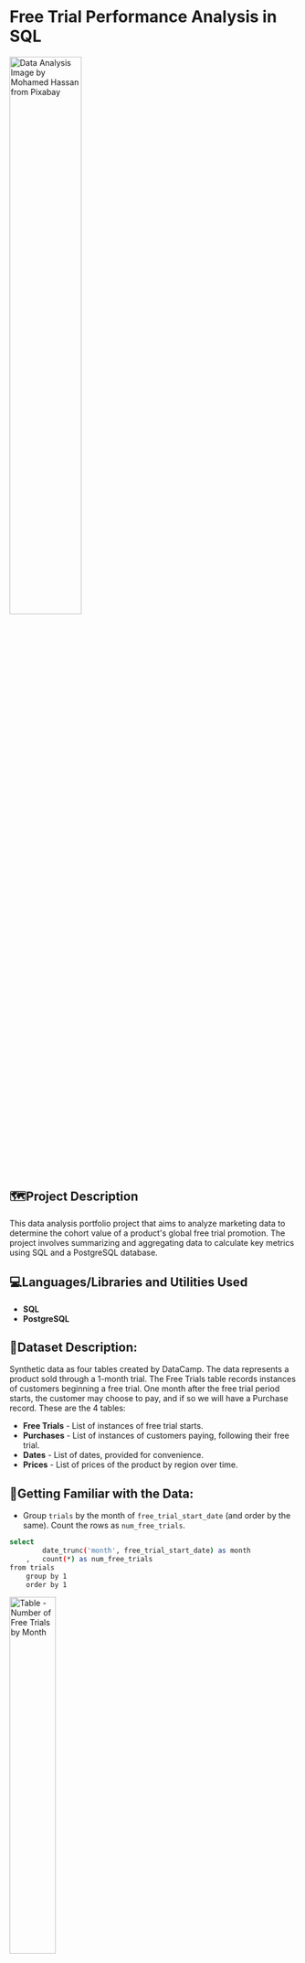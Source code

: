 # Free Trial Performance Analysis in SQL

<img src="https://i.imgur.com/t2nMfMU.png" height="50%" alt="Data Analysis Image by Mohamed Hassan from Pixabay"/>

<h2>🗺️Project Description</h2>
This data analysis portfolio project that aims to analyze marketing data to determine the cohort value of a product's global free trial promotion. The project involves summarizing and aggregating data to calculate key metrics using SQL and a PostgreSQL database.

<h2>💻Languages/Libraries and Utilities Used</h2>

- <b>SQL</b> 
- <b>PostgreSQL</b>

<h2>📝Dataset Description:</h2>
Synthetic data as four tables created by DataCamp. The data represents a product sold through a 1-month trial. The Free Trials table records instances of customers beginning a free trial. One month after the free trial period starts, the customer may choose to pay, and if so we will have a Purchase record. These are the 4 tables:

- <b>Free Trials</b> - List of instances of free trial starts.
- <b>Purchases</b> - List of instances of customers paying, following their free trial.
- <b>Dates</b> - List of dates, provided for convenience.
- <b>Prices</b> - List of prices of the product by region over time. 

<h2>🧹Getting Familiar with the Data:</h2>

- Group `trials` by the month of `free_trial_start_date` (and order by the same). Count the rows as `num_free_trials`.
```bash
select
        date_trunc('month', free_trial_start_date) as month
    ,	count(*) as num_free_trials
from trials
    group by 1
    order by 1
```
<img src="https://i.imgur.com/Fm09A6h.png" height="40%" alt="Table - Number of Free Trials by Month"/>

- Group `purchases` by the month of `purchase_date` (and order by the same). Count the rows as `num_purchases`, and sum `purchase_value` as `usd_value`. Call the output `purchases_by_month`.
```bash
select
        date_trunc('month', purchase_date) as month
    ,	count(*) as num_purchases
    ,	sum(purchase_value) as usd_value
from purchases
    group by 1
    order by 1
```
<img src="https://i.imgur.com/APTPPW8.png" height="40%" alt="Table - Group Purchases by Month with Aggregations"/>

- Create a line graph of `num_purchases` by `month`. 
<img src="https://i.imgur.com/WwDQ6eX.png" height="80%" alt="Line Graph - Number of Purchases per Month"/>

<h2>🚄Data Aggregation 1 - Velocity Metrics by Month</h2>

- Aggregate data by month, create summaries as Common Table Expressions (CTEs), and outer join purchases per month against the free trials per month to get the results into a combined results table.
```bash
with free_trials_per_month as (
    select
            date_trunc('month', free_trial_start_date) as month
        ,	count(*) as num_free_trials
    from trials
        group by 1
        order by 1
)

,	purchases_per_month as (
    select
            date_trunc('month', purchase_date) as month
        ,	count(*) as num_purchases
        ,	sum(purchase_value) as usd_value
    from purchases
        group by 1
        order by 1
)

select
		coalesce(free_trials_per_month.month, purchases_per_month.month) as month
    ,	free_trials_per_month.num_free_trials
    ,	purchases_per_month.num_purchases
    ,	purchases_per_month.usd_value
from free_trials_per_month
	full join purchases_per_month
    	on purchases_per_month.month = free_trials_per_month.month
```
<img src="https://i.imgur.com/h3fHZlh.png" height="80%" alt="Table - Joining Purchases Per Month and Free Trails"/>

<h2>🟥🟧🟨Data Aggregation 2 - Cohort Metrics by Month</h2>

- Select all columns in `trials`, and left join the columns in `purchases` on their shared `trial_id` column.
```bash
select
        trials.trial_id
    ,	trials.free_trial_start_date
	,	trials.region
    ,	purchases.purchase_date
	,	purchases.purchase_value
from trials
	left join purchases
    	on purchases.trial_id = trials.trial_id
```
<img src="https://i.imgur.com/8f5dC2a.png" height="40%" alt="Table - Join Purchases On Shared Trial ID Column"/>

- Aggregate all the data by the month of the Free Trial start, and calculate the same metrics as before; `num_free_trials`, `num_purchases` and `usd_value`.
```bash
with free_trials_and_purchases as (
	select
            trials.trial_id
        ,	trials.free_trial_start_date
        ,	trials.region
        ,	purchases.purchase_date
        ,	purchases.purchase_value
    from trials
        left join purchases
            on purchases.trial_id = trials.trial_id
)

select
		date_trunc('month', free_trial_start_date) as month
    ,	count(*) as num_free_trials
    ,	count(purchase_date) as num_purchases -- Count how many dates exist to see how many purchases occurred.
    ,	sum(purchase_value) as usd_value
from free_trials_and_purchases
        group by 1
        order by 1
```
<img src="https://i.imgur.com/mgb5KCa.png" height="40%" alt="Table - Joining Purchases Per Month and Free Trails"/>

<h2>🆓Free Trial Value Calculation</h2>
Calculate an average value per Free Trial per month using the Cohort table previously created.

- Take the previous aggregation and create an additional metric called `cohort_value_per_free_trial` by dividing `purchase_value` by `num_free_trials`.
```bash
with free_trials_and_purchases as (
	select
            trials.trial_id
        ,	trials.free_trial_start_date
        ,	trials.region
        ,	purchases.purchase_date
        ,	purchases.purchase_value
    from trials
        left join purchases
            on purchases.trial_id = trials.trial_id
)

,	summary_by_month as (
    select
            date_trunc('month', free_trial_start_date) as month
        ,	count(*) as num_free_trials
        ,	count(purchase_date) as num_purchases
        ,	sum(purchase_value) as usd_value
    from free_trials_and_purchases
            group by 1
)

select
		month
	,	num_free_trials
    ,	num_purchases
    ,	usd_value
    ,	(usd_value::float) / (nullif(num_free_trials, 0)::float) as cohort_value_per_free_trial -- To avoid dividing by zero, replacing any zero values in the denominator with NULL. Also convert to FLOAT before dividing to ensure the result is accurate.
from summary_by_month
	order by 1 
```
<img src="https://i.imgur.com/t5dm9h0.png" height="40%" alt="Table - Cohort Value Per Free Trial"/>

<h2>📈Dimensional Breakdown</h2>
Break down average value per Free Trial by Region and analyze differences in values.

- Introduce and group by the additional dimension: `region`. Call the resultant table `cohort_value_by_month_and_region.

```bash
with free_trials_and_purchases as (
	select
            trials.trial_id
        ,	trials.free_trial_start_date
        ,	trials.region
        ,	purchases.purchase_date
        ,	purchases.purchase_value
    from trials
        left join purchases
            on purchases.trial_id = trials.trial_id
)

,	summary_by_month as (
    select
            date_trunc('month', free_trial_start_date) as month
    	,	region
        ,	count(*) as num_free_trials
        ,	count(purchase_date) as num_purchases
        ,	sum(purchase_value) as usd_value
    from free_trials_and_purchases
            group by 1, 2
)

select
		month
    ,	region
	,	num_free_trials
    ,	num_purchases
    ,	usd_value
    ,	(usd_value::float) / (nullif(num_free_trials, 0)::float) as cohort_value_per_free_trial
from summary_by_month
	order by 1, 2
```
<img src="https://i.imgur.com/Cj9vnak.png" height="40%" alt="Table - Cohort Value Per Free Trial"/> 

- Create a graph of `cohort_value_per_free_trial`.
<img src="https://i.imgur.com/NEwVyDv.png" height="80%" alt="Line Graph Cohort Value Per Free Trial by Month and Region"/>

<h2>🕹️Visualization of Findings:</h2>

- A tourist is coming from the U.K. and looking to book an Amsterdam Airbnb in their GBP currency
<img src="https://i.imgur.com/6am49tZ.png[/img]" height="80%" alt="Amsterdam Dataframe for Recommendation System"/>

- You can see this same dataset as an interactive, geographic visualization [by visiting my Streamlit](https://heyshatara-numpy-airbnb-streamlit-app-gzn89d.streamlit.app/)

 ```diff
- text in red
+ text in green
! text in orange
# text in gray
@@ text in purple (and bold)@@
```
--!>
